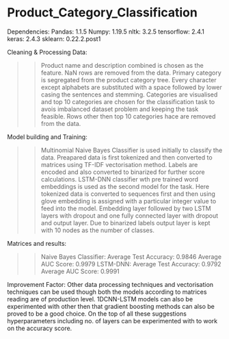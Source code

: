# Product_Category_Classification

Dependencies:
Pandas: 1.1.5 
Numpy: 1.19.5 
nltk: 3.2.5 
tensorflow: 2.4.1 
keras: 2.4.3 
sklearn: 0.22.2.post1

Cleaning & Processing Data:
>> Product name and description combined is chosen as the feature.
>> NaN rows are removed from the data.
>> Primary category is segregated from the product category tree.
>> Every character except alphabets are substituted with a space followed by lower casing the sentences and stemming.
>> Categories are visualised and top 10 categories are chosen for the classification task to avois imbalanced dataset problem and keeping the task feasible.
>> Rows other then top 10 categories hace are removed from the data.

Model building and Training:
>> Multinomial Naive Bayes Classifier is used initially to classify the data.
>> Preapared data is first tokenized and then converted to matrices using TF-IDF vectorisation method.
>> Labels are encoded and also converted to binarized for further score calculations.
>> LSTM-DNN classifier wth pre trained word embeddings is used as the second model for the task.
>> Here tokenized data is converted to sequences first and then using glove embedding is assigned with a particular integer value to feed into the model.
>> Embedding layer followed by two LSTM layers with dropout and one fully connected layer with dropout and output layer. Due to binarized labels output layer is kept with 10 nodes as the number of classes.

Matrices and results:
>> Naive Bayes Classifier: Average Test Accuracy: 0.9846
                           Average AUC Score: 0.9979
>> LSTM-DNN: Average Test Accuracy: 0.9792
             Average AUC Score: 0.9991

Improvement Factor:
Other data processing techniques and vectorisation techniques can be used though both the models according to matrices reading are of production level. 1DCNN-LSTM models can also be experimented with other then that gradient boosting methods can also be proved to be a good choice. On the top of all these suggestions hyperparameters including no. of layers can be experimented with to work on the accuracy score.
